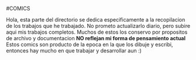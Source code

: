 #COMICS 

Hola, esta parte del directorio se dedica especificamente a la recopilacion de los trabajos que he trabajado. 
No prometo actualizarlo diario, pero subire aqui mis trabajos completos. 
Muchos de estos los conservo por propositos de archivo y documentacion
**NO reflejan mi forma de pensamiento actual** 
Estos comics son producto de la epoca en la que los dibuje y escribi, entonces hay mucho en que trabajar y desarrollar aun 
:)
